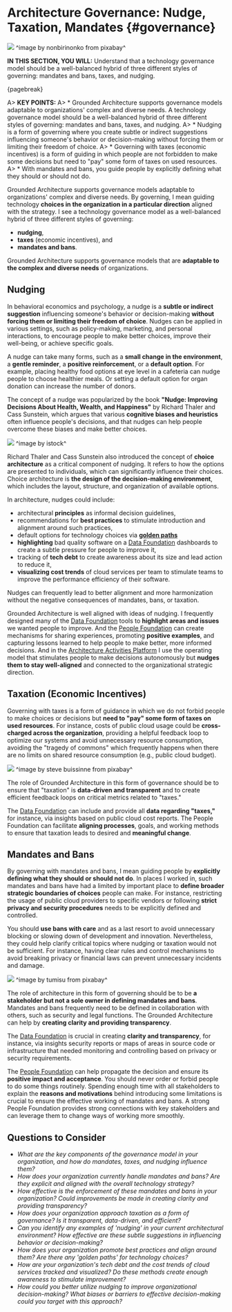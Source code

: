 

# Architecture Governance: Nudge, Taxation, Mandates {#governance}

![](assets/images/arch/greece-1594689_1920.jpg)
^image by nonbirinonko from pixabay^

**IN THIS SECTION, YOU WILL:** Understand that a technology governance model should be a well-balanced hybrid of three different styles of governing: mandates and bans, taxes, and nudging.

{pagebreak}

A> **KEY POINTS:**
A> * Grounded Architecture supports governance models adaptable to organizations' complex and diverse needs. A technology governance model should be a well-balanced hybrid of three different styles of governing: mandates and bans, taxes, and nudging.
A> * Nudging is a form of governing where you create subtle or indirect suggestions influencing someone's behavior or decision-making without forcing them or limiting their freedom of choice.
A> * Governing with taxes (economic incentives) is a form of guiding in which people are not forbidden to make some decisions but need to "pay" some form of taxes on used resources.
A> * With mandates and bans, you guide people by explicitly defining what they should or should not do.

Grounded Architecture supports governance models adaptable to organizations' complex and diverse needs. By governing, I mean guiding technology **choices in the organization in a particular direction** aligned with the strategy. I see a technology governance model as a well-balanced hybrid of three different styles of governing:
* **nudging**,
* **taxes** (economic incentives), and
* **mandates and bans**.

Grounded Architecture supports governance models that are **adaptable to the complex and diverse needs** of organizations.

## Nudging

In behavioral economics and psychology, a nudge is a **subtle or indirect suggestion** influencing someone's behavior or decision-making **without forcing them or limiting their freedom of choice**. Nudges can be applied in various settings, such as policy-making, marketing, and personal interactions, to encourage people to make better choices, improve their well-being, or achieve specific goals.

A nudge can take many forms, such as a **small change in the environment**, a **gentle reminder**, a **positive reinforcement**, or a **default option**. For example, placing healthy food options at eye level in a cafeteria can nudge people to choose healthier meals. Or setting a default option for organ donation can increase the number of donors.

The concept of a nudge was popularized by the book **"Nudge: Improving Decisions About Health, Wealth, and Happiness"** by Richard Thaler and Cass Sunstein, which argues that various **cognitive biases and heuristics** often influence people's decisions, and that nudges can help people overcome these biases and make better choices.

![](assets/images/arch/iStock-1390608248.jpg)
^image by istock^

Richard Thaler and Cass Sunstein also introduced the concept of **choice architecture** as a critical component of nudging. It refers to how the options are presented to individuals, which can significantly influence their choices. Choice architecture is **the design of the decision-making environment**, which includes the layout, structure, and organization of available options.

In architecture, nudges could include:
* architectural **principles** as informal decision guidelines,
* recommendations for **best practices** to stimulate introduction and alignment around such practices, 
* default options for technology choices via 
[**golden paths**](https://engineering.atspotify.com/2020/08/how-we-use-golden-paths-to-solve-fragmentation-in-our-software-ecosystem/)
* **highlighting** bad quality software on a [Data Foundation](#data) dashboards to create a subtle pressure for people to improve it,
* tracking of **tech debt** to create awareness about its size and lead action to reduce it,
* **visualizing cost trends** of cloud services per team to stimulate teams to improve the performance efficiency of their software.

Nudges can frequently lead to better alignment and more harmonization without the negative consequences of mandates, bans, or taxation.

Grounded Architecture is well aligned with ideas of nudging. I frequently designed many of the [Data Foundation](#data) tools to **highlight areas and issues** we wanted people to improve. And the [People Foundation](#people) can create mechanisms for sharing experiences, promoting **positive examples**, and capturing lessons learned to help people to make better, more informed decisions. And in the [Architecture Activities Platform](#activities-platform) I use the operating model that stimulates people to make decisions autonomously but **nudges them to stay well-aligned** and connected to the organizational strategic direction.

## Taxation (Economic Incentives)

Governing with taxes is a form of guidance in which we do not forbid people to make choices or decisions but **need to "pay" some form of taxes on used resources**. For instance, costs of public cloud usage could be **cross-charged across the organization**, providing a helpful feedback loop to optimize our systems and avoid unnecessary resource consumption, avoiding the "tragedy of commons" which frequently happens when there are no limits on shared resource consumption (e.g., public cloud budget). 

![](assets/images/arch/credit-squeeze-g61ddead85_1920.png)
^image by steve buissinne from pixabay^

The role of Grounded Architecture in this form of governance should be to ensure that "taxation" is **data-driven and transparent** and to create efficient feedback loops on critical metrics related to "taxes."

The [Data Foundation](#data) can include and provide all **data regarding "taxes,"** for instance, via insights based on public cloud cost reports. The People Foundation can facilitate **aligning processes**, goals, and working methods to ensure that taxation leads to desired and **meaningful change**.

## Mandates and Bans

By governing with mandates and bans, I mean guiding people by **explicitly defining what they should or should not do**. In places I worked in, such mandates and bans have had a limited by important place to **define broader strategic boundaries of choices** people can make. For instance, restricting the usage of public cloud providers to specific vendors or following **strict privacy and security procedures** needs to be explicitly defined and controlled.

You should **use bans with care** and as a last resort to avoid unnecessary blocking or slowing down of development and innovation. Nevertheless, they could help clarify critical topics where nudging or taxation would not be sufficient. For instance, having clear rules and control mechanisms to avoid breaking privacy or financial laws can prevent unnecessary incidents and damage. 

![](assets/images/arch/ethics-g277df4183_1920.jpg)
^image by tumisu from pixabay^

The role of architecture in this form of governing should be to be **a stakeholder but not a sole owner in defining mandates and bans**. Mandates and bans frequently need to be defined in collaboration with others, such as security and legal functions. The Grounded Architecture can help by **creating clarity and providing transparency**.

The [Data Foundation](#data) is crucial in creating **clarity and transparency**, for instance, via insights security reports or maps of areas in source code or infrastructure that needed monitoring and controlling based on privacy or security requirements.

The [People Foundation](#people) can help propagate the decision and ensure its **positive impact and acceptance**. You should never order or forbid people to do some things routinely. Spending enough time with all stakeholders to explain the **reasons and motivations** behind introducing some limitations is crucial to ensure the effective working of mandates and bans. A strong People Foundation provides strong connections with key stakeholders and can leverage them to change ways of working more smoothly.

## Questions to Consider

* *What are the key components of the governance model in your organization, and how do mandates, taxes, and nudging influence them?*
* *How does your organization currently handle mandates and bans? Are they explicit and aligned with the overall technology strategy?*
* *How effective is the enforcement of these mandates and bans in your organization? Could improvements be made in creating clarity and providing transparency?*
* *How does your organization approach taxation as a form of governance? Is it transparent, data-driven, and efficient?*
* *Can you identify any examples of 'nudging' in your current architectural environment? How effective are these subtle suggestions in influencing behavior or decision-making?*
* *How does your organization promote best practices and align around them? Are there any 'golden paths' for technology choices?*
* *How are your organization's tech debt and the cost trends of cloud services tracked and visualized? Do these methods create enough awareness to stimulate improvement?*
* *How could you better utilize nudging to improve organizational decision-making? What biases or barriers to effective decision-making could you target with this approach?*
